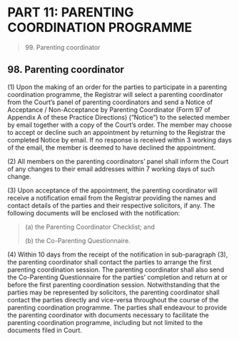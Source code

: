# PART 11: PARENTING COORDINATION PROGRAMME

> 99\. Parenting coordinator

## 98. Parenting coordinator <a href="#id-44-proceedings-under-the-international-child-abduction-act-cap-143c" id="id-44-proceedings-under-the-international-child-abduction-act-cap-143c"></a>

(1) Upon the making of an order for the parties to participate in a parenting coordination programme, the Registrar will select a parenting coordinator from the Court’s panel of parenting coordinators and send a Notice of Acceptance / Non-Acceptance by Parenting Coordinator (Form 97 of Appendix A of these Practice Directions) (“Notice”) to the selected member by email together with a copy of the Court’s order. The member may choose to accept or decline such an appointment by returning to the Registrar the completed Notice by email. If no response is received within 3 working days of the email, the member is deemed to have declined the appointment.

(2) All members on the parenting coordinators’ panel shall inform the Court of any changes to their email addresses within 7 working days of such change.

(3) Upon acceptance of the appointment, the parenting coordinator will receive a notification email from the Registrar providing the names and contact details of the parties and their respective solicitors, if any. The following documents will be enclosed with the notification:

> (a) the Parenting Coordinator Checklist; and
>
> (b) the Co-Parenting Questionnaire.

(4) Within 10 days from the receipt of the notification in sub-paragraph (3), the parenting coordinator shall contact the parties to arrange the first parenting coordination session. The parenting coordinator shall also send the Co-Parenting Questionnaire for the parties’ completion and return at or before the first parenting coordination session. Notwithstanding that the parties may be represented by solicitors, the parenting coordinator shall contact the parties directly and vice-versa throughout the course of the parenting coordination programme. The parties shall endeavour to provide the parenting coordinator with documents necessary to facilitate the parenting coordination programme, including but not limited to the documents filed in Court.
